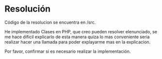 # Resolución

Código de la resolucion se encuentra en /src.

He implementado Clases en PHP, que creo pueden resolver elenunciado, se me hace dificil explicarlo de esta manera quiza lo mas conveniente seria realizar hacer una llamada para poder explayarme mas en la explicacion.

Por favor, confirmar si es necesario realizar la implementación.
